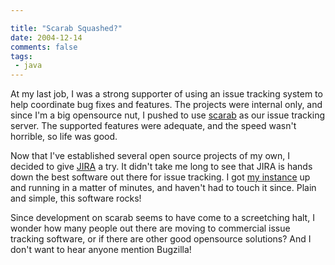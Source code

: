 ```yaml
---

title: "Scarab Squashed?"
date: 2004-12-14
comments: false
tags:
 - java
---
```


At my last job, I was a strong supporter of using an issue tracking system to help coordinate bug fixes and features. The projects were internal only, and since I'm a big opensource nut, I pushed to use [scarab](http://scarab.tigris.org) as our issue tracking server. The supported features were adequate, and the speed wasn't horrible, so life was good.


Now that I've established several open source projects of my own, I decided to give [JIRA](http://www.atlassian.com) a try. It didn't take me long to see that JIRA is hands down the best software out there for issue tracking. I got [my instance](http://jira.codecrate.com) up and running in a matter of minutes, and haven't had to touch it since. Plain and simple, this software rocks!


Since development on scarab seems to have come to a screetching halt, I wonder how many people out there are moving to commercial issue tracking software, or if there are other good opensource solutions? And I don't want to hear anyone mention Bugzilla!


